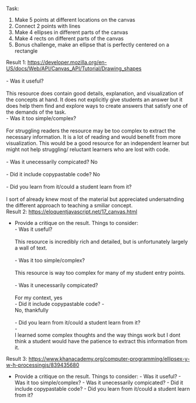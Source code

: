 Task:

1) Make 5 points at different locations on the canvas
2) Connect 2 points with lines
3) Make 4 ellipses in different parts of the canvas
4) Make 4 rects on different parts of the canvas
5) Bonus challenge, make an ellipse that is perfectly centered on a rectangle

Result 1:  https://developer.mozilla.org/en-US/docs/Web/API/Canvas_API/Tutorial/Drawing_shapes<br/>
     <br/> - Was it useful?<br/>
      <br/>This resource does contain good details, explanation, and visualization of the concepts at hand.  It does not explicitly give students an answer but it does help them find and explore ways to create answers that satisfy one of the demands of the task.
     <br/> - Was it too simple/complex?<br/>
      <br/>For struggling readers the resource may be too complex to extract the necessary information.  It is a lot of reading and would benefit from more visualization.  This would be a good resource for an independent learner but might not help struggling/ reluctant learners who are lost with code.<br/>
      <br/>- Was it unecessarily compicated?
      No<br/>
     <br/> - Did it include copypastable code?
      No<br/>
    <br/>  - Did you learn from it/could a student learn from it?<br/>
    <br/>  I sort of already knew most of the material but appreciated undersatnding the different approach to teaching a smiliar concept.
<br/>
Result 2:  https://eloquentjavascript.net/17_canvas.html
- Provide a critique on the result. Things to consider:
      <br/>- Was it useful?<br/>
     <br/> This resource is incredibly rich and detailed, but is unfortunately largely a wall of text.<br/>
    <br/>  - Was it too simple/complex?<br/>
  <br/>  This resource is way too complex for many of my student entry points.<br/>
     <br/> - Was it unecessarily compicated?<br/>
     <br/> For my context, yes <br/>
      - Did it include copypastable code?
      - <br/>No, thankfully <br/>
     <br/> - Did you learn from it/could a student learn from it?<br/>
      - <br/>I learned some complex thoughts and the way things work but I dont think a student would have the patience to extract this information from it. <br/>

Result 3:  https://www.khanacademy.org/computer-programming/ellipsex-y-w-h-processingjs/839435680
- Provide a critique on the result. Things to consider:
      - Was it useful?
      - Was it too simple/complex?
      - Was it unecessarily compicated?
      - Did it include copypastable code?
      - Did you learn from it/could a student learn from it?
